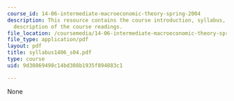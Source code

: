 ```yaml
---
course_id: 14-06-intermediate-macroeconomic-theory-spring-2004
description: This resource contains the course introduction, syllabus, schedule, and
  description of the course readings.
file_location: /coursemedia/14-06-intermediate-macroeconomic-theory-spring-2004/9d30869498c14bd308b1935f894883c1_syllabus1406_s04.pdf
file_type: application/pdf
layout: pdf
title: syllabus1406_s04.pdf
type: course
uid: 9d30869498c14bd308b1935f894883c1

---
```

None